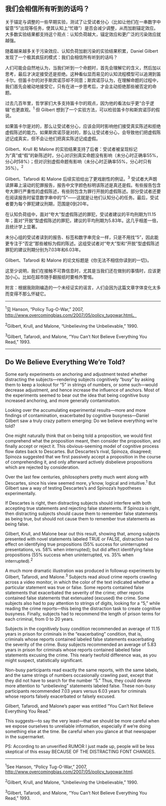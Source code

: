 ## 我们会相信所有听到的话吗？

关于锚定与调整的一些早期实验，测试了让受试者分心（比如让他们在一串数字中留意“5”出现等任务，使其认知上“忙碌”）是否会减少调整，从而加剧锚定效应。大多数实验结果都支持这个观点：认知负荷越大，锚定效应和更广泛的污染效应就越强。

随着越来越多关于污染效应、认知负荷加剧污染的实验结果积累，Daniel Gilbert 发现了一个极其疯狂的模式：我们会相信所有听到的话吗？

人们可能会自然地认为，当我们听到一个命题时，首先会理解它的含义，然后加以思考，最后才决定接受还是拒绝。这种看似显而易见的认知流程模型可以追溯到笛卡尔。但笛卡尔的对手斯宾诺莎却不同意；斯宾诺莎认为，在理解命题的过程中，我们首先会被动地接受它，只有在进一步思考后，才会主动拒绝那些被否定的命题。

过去几百年里，哲学家们大多支持笛卡尔的观点，因为他的看法似乎更“合乎逻辑”也更直观。<sup>1</sup> 但 Gilbert 想到了一个实验方法，可以检验笛卡尔和斯宾诺莎的假说。

如果笛卡尔是对的，那么让受试者分心，应该会同时影响他们接受真实陈述和拒绝虚假陈述的能力。如果斯宾诺莎是对的，那么让受试者分心，会导致他们把虚假陈述记成真实，但不会让他们把真实陈述记成虚假。

Gilbert、Krull 和 Malone 的实验结果支持了后者：受试者被呈现标记为“真”或“假”的新陈述时，分心对识别真实命题没有影响（未分心时正确率55%，分心时58%）；但对识别虚假命题有影响（未分心时正确率55%，分心时只有35%）。<sup>2</sup>

Gilbert、Tafarodi 和 Malone 后续实验给出了更戏剧性的例证。<sup>3</sup> 受试者大声朗读屏幕上滚动的犯罪报告，报告中文字颜色标明该陈述是真还是假。有些报告包含夸大罪行严重性的虚假陈述，有些则包含为罪行开脱的虚假陈述。部分受试者还要在阅读报告时留意数字串中的“5”——这就是让他们认知分心的任务。最后，受试者要为每个罪犯建议刑期，范围是0到20年。

在认知负荷组中，面对“夸大”型虚假陈述的罪犯，受试者建议的平均刑期为11.15年；面对“开脱”型虚假陈述的罪犯，建议的平均刑期为5.83年。这几乎相差一倍，且统计学上显著。

未分心组的受试者读到的报告、标签和数字串完全一样，只是不用找“5”，因此能更专注于“否定”那些被标为假的陈述。这组受试者对“夸大”型和“开脱”型虚假陈述罪犯的建议刑期分别为7.03年和6.03年。

Gilbert、Tafarodi 和 Malone 的论文标题是《你无法不相信你读到的一切》。

这至少说明，我们在接触不可靠信息时，尤其是当我们还在做别的事情时，应该更加小心。比如在超市随手翻报纸时要格外警惕。

附言：根据我刚刚编造的一个未经证实的谣言，人们会因为这篇文章字体变化太多而变得不那么怀疑它。

---

<sup>1</sup>见 Hanson, “Policy Tug-O-War,” 2007, http://www.overcomingbias.com/2007/05/policy_tugowar.html。

<sup>2</sup>Gilbert, Krull, and Malone, “Unbelieving the Unbelievable,” 1990.

<sup>3</sup>Gilbert, Tafarodi, and Malone, “You Can’t Not Believe Everything You Read,” 1993.

---

## Do We Believe Everything We’re Told?

Some early experiments on anchoring and adjustment tested whether distracting the subjects—rendering subjects cognitively “busy” by asking them to keep a lookout for “5” in strings of numbers, or some such—would decrease adjustment, and hence increase the influence of anchors. Most of the experiments seemed to bear out the idea that being cognitive busy increased anchoring, and more generally contamination.

Looking over the accumulating experimental results—more and more findings of contamination, exacerbated by cognitive busyness—Daniel Gilbert saw a truly crazy pattern emerging: Do we believe everything we’re told?

One might naturally think that on being told a proposition, we would first comprehend what the proposition meant, then consider the proposition, and finally accept or reject it. This obvious-seeming model of cognitive process flow dates back to Descartes. But Descartes’s rival, Spinoza, disagreed; Spinoza suggested that we first passively accept a proposition in the course of comprehending it, and only afterward actively disbelieve propositions which are rejected by consideration.

Over the last few centuries, philosophers pretty much went along with Descartes, since his view seemed more, y’know, logical and intuitive.<sup>1</sup> But Gilbert saw a way of testing Descartes’s and Spinoza’s hypotheses experimentally.

If Descartes is right, then distracting subjects should interfere with both accepting true statements and rejecting false statements. If Spinoza is right, then distracting subjects should cause them to remember false statements as being true, but should not cause them to remember true statements as being false.

Gilbert, Krull, and Malone bear out this result, showing that, among subjects presented with novel statements labeled TRUE or FALSE, distraction had no effect on identifying true propositions (55% success for uninterrupted presentations, vs. 58% when interrupted); but did affect identifying false propositions (55% success when uninterrupted, vs. 35% when interrupted).<sup>2</sup>

A much more dramatic illustration was produced in followup experiments by Gilbert, Tafarodi, and Malone.<sup>3</sup> Subjects read aloud crime reports crawling across a video monitor, in which the color of the text indicated whether a particular statement was true or false. Some reports contained false statements that exacerbated the severity of the crime; other reports contained false statements that extenuated (excused) the crime. Some subjects also had to pay attention to strings of digits, looking for a “5,” while reading the crime reports—this being the distraction task to create cognitive busyness. Finally, subjects had to recommend the length of prison terms for each criminal, from 0 to 20 years.

Subjects in the cognitively busy condition recommended an average of 11.15 years in prison for criminals in the “exacerbating” condition, that is, criminals whose reports contained labeled false statements exacerbating the severity of the crime. Busy subjects recommended an average of 5.83 years in prison for criminals whose reports contained labeled false statements excusing the crime. This nearly twofold difference was, as you might suspect, statistically significant.

Non-busy participants read exactly the same reports, with the same labels, and the same strings of numbers occasionally crawling past, except that they did not have to search for the number “5.” Thus, they could devote more attention to “unbelieving” statements labeled false. These non-busy participants recommended 7.03 years versus 6.03 years for criminals whose reports falsely exacerbated or falsely excused.

Gilbert, Tafarodi, and Malone’s paper was entitled “You Can’t Not Believe Everything You Read.”

This suggests—to say the very least—that we should be more careful when we expose ourselves to unreliable information, especially if we’re doing something else at the time. Be careful when you glance at that newspaper in the supermarket.

PS: According to an unverified RUMOR I just made up, people will be less skeptical of this essay BECAUSE OF THE DISTRACTING FONT CHANGES.

---

<sup>1</sup>See Hanson, “Policy Tug-O-War,” 2007, http://www.overcomingbias.com/2007/05/policy_tugowar.html.

<sup>2</sup>Gilbert, Krull, and Malone, “Unbelieving the Unbelievable,” 1990.

<sup>3</sup>Gilbert, Tafarodi, and Malone, “You Can’t Not Believe Everything You Read,” 1993.